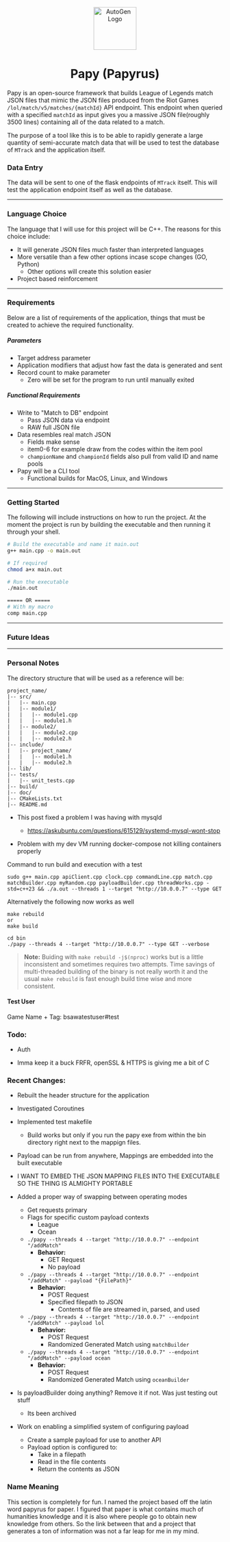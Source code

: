 
<div align="center">
    <img src="https://static.wikia.nocookie.net/sans-nagito/images/1/12/Papyrus.png/revision/latest?cb=20200609055655" alt="AutoGen Logo" width="100">
</div>


<div align="center">

# Papy (Papyrus)

</div>


Papy is an open-source framework that builds League of Legends match JSON files that mimic the JSON files produced from the Riot Games `/lol/match/v5/matches/{matchId}` API endpoint. This endpoint when queried with a specified `matchId` as input gives you a massive JSON file(roughly 3500 lines) containing all of the data related to a match.

The purpose of a tool like this is to be able to rapidly generate a large quantity of semi-accurate match data that will be used to test the database of `MTrack` and the application itself.

### Data Entry
The data will be sent to one of the flask endpoints of `MTrack` itself. This will test the application endpoint itself as well as the database.

---
### Language Choice

The language that I will use for this project will be C++. The reasons for this choice include:
- It will generate JSON files much faster than interpreted languages
- More versatile than a few other options incase scope changes (GO, Python)
	- Other options will create this solution easier
- Project based reinforcement

---
### Requirements

Below are a list of requirements of the application, things that must be created to achieve the required functionality.

##### Parameters
- Target address parameter
- Application modifiers that adjust how fast the data is generated and sent
- Record count to make parameter
	- Zero will be set for the program to run until manually exited

##### Functional Requirements
- Write to "Match to DB" endpoint
	- Pass JSON data via endpoint
	- RAW full JSON file
- Data resembles real match JSON
	- Fields make sense
	- item0-6 for example draw from the codes within the item pool
	- `championName` and `championId` fields also pull from valid ID and name pools
- Papy will be a CLI tool
	- Functional builds for MacOS, Linux, and Windows

---
### Getting Started

The following will include instructions on how to run the project. At the moment the project is run by building the executable and then running it through your shell.

```bash
# Build the executable and name it main.out
g++ main.cpp -o main.out

# If required
chmod a+x main.out 

# Run the executable
./main.out

===== OR =====
# With my macro
comp main.cpp
```

---
### Future Ideas


---
### Personal Notes

The directory structure that will be used as a reference will be:
```
project_name/
|-- src/
|   |-- main.cpp
|   |-- module1/
|   |   |-- module1.cpp
|   |   |-- module1.h
|   |-- module2/
|   |   |-- module2.cpp
|   |   |-- module2.h
|-- include/
|   |-- project_name/
|   |   |-- module1.h
|   |   |-- module2.h
|-- lib/
|-- tests/
|   |-- unit_tests.cpp
|-- build/
|-- doc/
|-- CMakeLists.txt
|-- README.md
```

- This post fixed a problem I was having with mysqld
	- https://askubuntu.com/questions/615129/systemd-mysql-wont-stop

- Problem with my dev VM running docker-compose not killing containers properly

Command to run build and execution with a test
```
sudo g++ main.cpp apiClient.cpp clock.cpp commandLine.cpp match.cpp matchBuilder.cpp myRandom.cpp payloadBuilder.cpp threadWorks.cpp -std=c++23 && ./a.out --threads 1 --target "http://10.0.0.7" --type GET
```

Alternatively the following now works as well

```
make rebuild
or
make build

cd bin
./papy --threads 4 --target "http://10.0.0.7" --type GET --verbose
```

> **Note:** Buiding with `make rebuild -j$(nproc)` works but is a little inconsistent and sometimes requires two attempts. Time savings of multi-threaded building of the binary is not really worth it and the usual `make rebuild` is fast enough build time wise and more consistent.

#### Test User
Game Name + Tag: bsawatestuser#test

### Todo:

- Auth

- Imma keep it a buck FRFR, openSSL & HTTPS is giving me a bit of C



### Recent Changes:
- Rebuilt the header structure for the application
- Investigated Coroutines
- Implemented test makefile
	- Build works but only if you run the papy exe from within the bin directory right next to the mappign files.
- Payload can be run from anywhere, Mappings are embedded into the built executable

- I WANT TO EMBED THE JSON MAPPING FILES INTO THE EXECUTABLE SO THE THING IS ALMIGHTY PORTABLE

- Added a proper way of swapping between operating modes
	- Get requests primary
	- Flags for specific custom payload contexts
		- League
		- Ocean
	- `./papy --threads 4 --target "http://10.0.0.7" --endpoint "/addMatch"`
		- **Behavior:**  
			- GET Request
			- No payload
	- `./papy --threads 4 --target "http://10.0.0.7" --endpoint "/addMatch" --payload "{FilePath}"`
		- **Behavior:** 
			- POST Request
			- Specified filepath to JSON
				- Contents of file are streamed in, parsed, and used
	- `./papy --threads 4 --target "http://10.0.0.7" --endpoint "/addMatch" --payload lol`
		- **Behavior:** 
			- POST Request
			- Randomized Generated Match using `matchBuilder`
	- `./papy --threads 4 --target "http://10.0.0.7" --endpoint "/addMatch" --payload ocean`
		- **Behavior:** 
			- POST Request
			- Randomized Generated Match using `oceanBuilder`

- Is payloadBuilder doing anything? Remove it if not. Was just testing out stuff
	- Its been archived

- Work on enabling a simplified system of configuring payload
	- Create a sample payload for use to another API
	- Payload option is configured to:
		- Take in a filepath
		- Read in the file contents
		- Return the contents as JSON

### Name Meaning

This section is completely for fun. I named the project based off the latin word papyrus for paper. I figured that paper is what contains much of humanities knowledge and it is also where people go to obtain new knowledge from others. So the link between that and a project that generates a ton of information was not a far leap for me in my mind.
